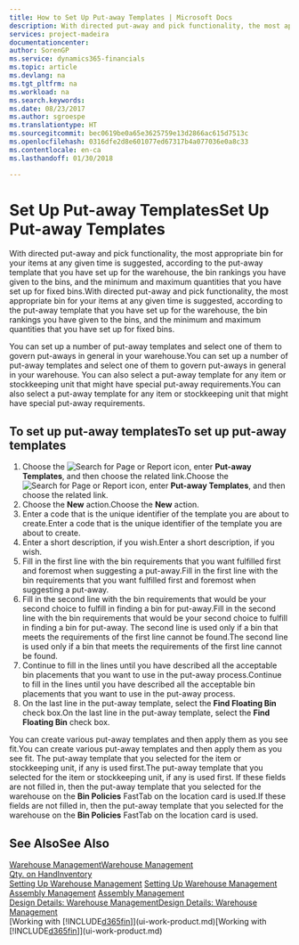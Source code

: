 ```yaml
---
title: How to Set Up Put-away Templates | Microsoft Docs
description: With directed put-away and pick functionality, the most appropriate bin for your items at any given time is suggested, according to the put-away template that you have set up for the warehouse, the bin rankings you have given to the bins, and the minimum and maximum quantities that you have set up for fixed bins.
services: project-madeira
documentationcenter: 
author: SorenGP
ms.service: dynamics365-financials
ms.topic: article
ms.devlang: na
ms.tgt_pltfrm: na
ms.workload: na
ms.search.keywords: 
ms.date: 08/23/2017
ms.author: sgroespe
ms.translationtype: HT
ms.sourcegitcommit: bec0619be0a65e3625759e13d2866ac615d7513c
ms.openlocfilehash: 0316dfe2d8e601077ed67317b4a077036e0a8c33
ms.contentlocale: en-ca
ms.lasthandoff: 01/30/2018

---
```

# <a name="set-up-put-away-templates"></a><span data-ttu-id="342c2-103">Set Up Put-away Templates</span><span class="sxs-lookup"><span data-stu-id="342c2-103">Set Up Put-away Templates</span></span>
<span data-ttu-id="342c2-104">With directed put-away and pick functionality, the most appropriate bin for your items at any given time is suggested, according to the put-away template that you have set up for the warehouse, the bin rankings you have given to the bins, and the minimum and maximum quantities that you have set up for fixed bins.</span><span class="sxs-lookup"><span data-stu-id="342c2-104">With directed put-away and pick functionality, the most appropriate bin for your items at any given time is suggested, according to the put-away template that you have set up for the warehouse, the bin rankings you have given to the bins, and the minimum and maximum quantities that you have set up for fixed bins.</span></span>  

<span data-ttu-id="342c2-105">You can set up a number of put-away templates and select one of them to govern put-aways in general in your warehouse.</span><span class="sxs-lookup"><span data-stu-id="342c2-105">You can set up a number of put-away templates and select one of them to govern put-aways in general in your warehouse.</span></span> <span data-ttu-id="342c2-106">You can also select a put-away template for any item or stockkeeping unit that might have special put-away requirements.</span><span class="sxs-lookup"><span data-stu-id="342c2-106">You can also select a put-away template for any item or stockkeeping unit that might have special put-away requirements.</span></span>  

## <a name="to-set-up-put-away-templates"></a><span data-ttu-id="342c2-107">To set up put-away templates</span><span class="sxs-lookup"><span data-stu-id="342c2-107">To set up put-away templates</span></span>  
1.  <span data-ttu-id="342c2-108">Choose the ![Search for Page or Report](media/ui-search/search_small.png "Search for Page or Report icon") icon, enter **Put-away Templates**, and then choose the related link.</span><span class="sxs-lookup"><span data-stu-id="342c2-108">Choose the ![Search for Page or Report](media/ui-search/search_small.png "Search for Page or Report icon") icon, enter **Put-away Templates**, and then choose the related link.</span></span>  
2.  <span data-ttu-id="342c2-109">Choose the **New** action.</span><span class="sxs-lookup"><span data-stu-id="342c2-109">Choose the **New** action.</span></span>  
3.  <span data-ttu-id="342c2-110">Enter a code that is the unique identifier of the template you are about to create.</span><span class="sxs-lookup"><span data-stu-id="342c2-110">Enter a code that is the unique identifier of the template you are about to create.</span></span>  
4.  <span data-ttu-id="342c2-111">Enter a short description, if you wish.</span><span class="sxs-lookup"><span data-stu-id="342c2-111">Enter a short description, if you wish.</span></span>  
5.  <span data-ttu-id="342c2-112">Fill in the first line with the bin requirements that you want fulfilled first and foremost when suggesting a put-away.</span><span class="sxs-lookup"><span data-stu-id="342c2-112">Fill in the first line with the bin requirements that you want fulfilled first and foremost when suggesting a put-away.</span></span>  
6.  <span data-ttu-id="342c2-113">Fill in the second line with the bin requirements that would be your second choice to fulfill in finding a bin for put-away.</span><span class="sxs-lookup"><span data-stu-id="342c2-113">Fill in the second line with the bin requirements that would be your second choice to fulfill in finding a bin for put-away.</span></span> <span data-ttu-id="342c2-114">The second line is used only if a bin that meets the requirements of the first line cannot be found.</span><span class="sxs-lookup"><span data-stu-id="342c2-114">The second line is used only if a bin that meets the requirements of the first line cannot be found.</span></span>  
7.  <span data-ttu-id="342c2-115">Continue to fill in the lines until you have described all the acceptable bin placements that you want to use in the put-away process.</span><span class="sxs-lookup"><span data-stu-id="342c2-115">Continue to fill in the lines until you have described all the acceptable bin placements that you want to use in the put-away process.</span></span>  
8.  <span data-ttu-id="342c2-116">On the last line in the put-away template, select the **Find Floating Bin** check box.</span><span class="sxs-lookup"><span data-stu-id="342c2-116">On the last line in the put-away template, select the **Find Floating Bin** check box.</span></span>  

<span data-ttu-id="342c2-117">You can create various put-away templates and then apply them as you see fit.</span><span class="sxs-lookup"><span data-stu-id="342c2-117">You can create various put-away templates and then apply them as you see fit.</span></span> <span data-ttu-id="342c2-118">The put-away template that you selected for the item or stockkeeping unit, if any is used first.</span><span class="sxs-lookup"><span data-stu-id="342c2-118">The put-away template that you selected for the item or stockkeeping unit, if any is used first.</span></span> <span data-ttu-id="342c2-119">If these fields are not filled in, then the put-away template that you selected for the warehouse on the **Bin Policies** FastTab on the location card is used.</span><span class="sxs-lookup"><span data-stu-id="342c2-119">If these fields are not filled in, then the put-away template that you selected for the warehouse on the **Bin Policies** FastTab on the location card is used.</span></span>  

## <a name="see-also"></a><span data-ttu-id="342c2-120">See Also</span><span class="sxs-lookup"><span data-stu-id="342c2-120">See Also</span></span>  
[<span data-ttu-id="342c2-121">Warehouse Management</span><span class="sxs-lookup"><span data-stu-id="342c2-121">Warehouse Management</span></span>](warehouse-manage-warehouse.md)  
[<span data-ttu-id="342c2-122">Qty. on Hand</span><span class="sxs-lookup"><span data-stu-id="342c2-122">Inventory</span></span>](inventory-manage-inventory.md)  
<span data-ttu-id="342c2-123">[Setting Up Warehouse Management](warehouse-setup-warehouse.md)   </span><span class="sxs-lookup"><span data-stu-id="342c2-123">[Setting Up Warehouse Management](warehouse-setup-warehouse.md)   </span></span>  
<span data-ttu-id="342c2-124">[Assembly Management](assembly-assemble-items.md)  </span><span class="sxs-lookup"><span data-stu-id="342c2-124">[Assembly Management](assembly-assemble-items.md)  </span></span>  
[<span data-ttu-id="342c2-125">Design Details: Warehouse Management</span><span class="sxs-lookup"><span data-stu-id="342c2-125">Design Details: Warehouse Management</span></span>](design-details-warehouse-management.md)  
<span data-ttu-id="342c2-126">[Working with [!INCLUDE[d365fin](includes/d365fin_md.md)]](ui-work-product.md)</span><span class="sxs-lookup"><span data-stu-id="342c2-126">[Working with [!INCLUDE[d365fin](includes/d365fin_md.md)]](ui-work-product.md)</span></span>

